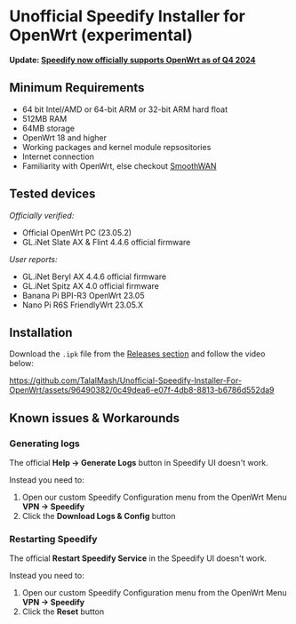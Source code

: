 # Unofficial Speedify Installer for OpenWrt (experimental)

**Update: [Speedify now officially supports OpenWrt as of Q4 2024](https://support.speedify.com/article/918-openwrt)**

## Minimum Requirements

- 64 bit Intel/AMD or 64-bit ARM or 32-bit ARM hard float
- 512MB RAM
- 64MB storage
- OpenWrt 18 and higher
- Working packages and kernel module repsositories
- Internet connection
- Familiarity with OpenWrt, else checkout [SmoothWAN](https://smoothwan.com)

## Tested devices

*Officially verified:*
- Official OpenWrt PC (23.05.2)
- GL.iNet Slate AX & Flint 4.4.6 official firmware
  
*User reports:*
- GL.iNet Beryl AX 4.4.6 official firmware 
- GL.iNet Spitz AX 4.0 official firmware 
- Banana Pi BPI-R3 OpenWrt 23.05 
- Nano Pi R6S FriendlyWrt 23.05.X

## Installation

Download the `.ipk` file from the [Releases section](https://github.com/TalalMash/Unofficial-Speedify-Installer-For-OpenWrt/releases/latest) and follow the video below:

https://github.com/TalalMash/Unofficial-Speedify-Installer-For-OpenWrt/assets/96490382/0c49dea6-e07f-4db8-8813-b6786d552da9

## Known issues & Workarounds

### Generating logs
The official **Help -> Generate Logs** button in Speedify UI doesn't work.

Instead you need to:
1. Open our custom Speedify Configuration menu from the OpenWrt Menu **VPN -> Speedify**
2. Click the **Download Logs & Config** button

### Restarting Speedify

The official **Restart Speedify Service** in the Speedify UI doesn't work.

Instead you need to:
1. Open our custom Speedify Configuration menu from the OpenWrt Menu **VPN -> Speedify**
2. Click the **Reset** button
